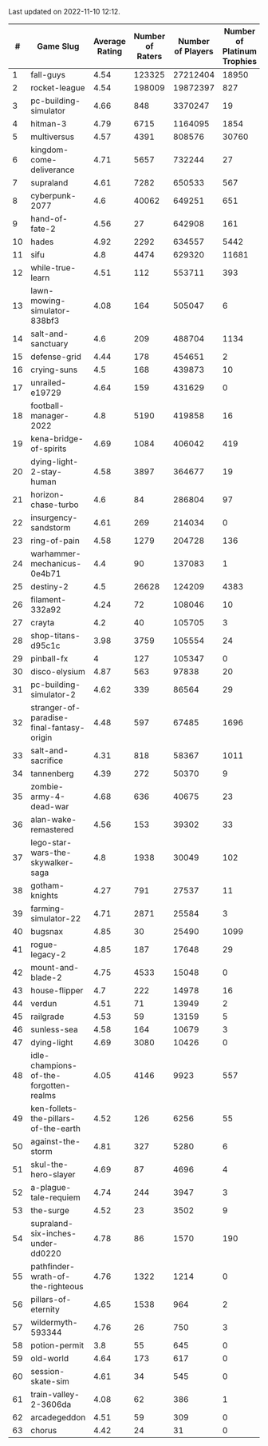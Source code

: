 Last updated on 2022-11-10 12:12.


|#|Game Slug|Average Rating|Number of Raters|Number of Players|Number of Platinum Trophies|Max Rarity (%)|
|---|---|---|---|---|---|---|
|1|fall-guys|4.54|123325|27212404|18950|3|
|2|rocket-league|4.54|198009|19872397|827|75|
|3|pc-building-simulator|4.66|848|3370247|19|48|
|4|hitman-3|4.79|6715|1164095|1854|48|
|5|multiversus|4.57|4391|808576|30760|79|
|6|kingdom-come-deliverance|4.71|5657|732244|27|30|
|7|supraland|4.61|7282|650533|567|99|
|8|cyberpunk-2077|4.6|40062|649251|651|61|
|9|hand-of-fate-2|4.56|27|642908|161|72|
|10|hades|4.92|2292|634557|5442|89|
|11|sifu|4.8|4474|629320|11681|96|
|12|while-true-learn|4.51|112|553711|393|93|
|13|lawn-mowing-simulator-838bf3|4.08|164|505047|6|89|
|14|salt-and-sanctuary|4.6|209|488704|1134|83|
|15|defense-grid|4.44|178|454651|2|80|
|16|crying-suns|4.5|168|439873|10|65|
|17|unrailed-e19729|4.64|159|431629|0|2|
|18|football-manager-2022|4.8|5190|419858|16|49|
|19|kena-bridge-of-spirits|4.69|1084|406042|419|94|
|20|dying-light-2-stay-human|4.58|3897|364677|19|0.1|
|21|horizon-chase-turbo|4.6|84|286804|97|83|
|22|insurgency-sandstorm|4.61|269|214034|0|6|
|23|ring-of-pain|4.58|1279|204728|136|97|
|24|warhammer-mechanicus-0e4b71|4.4|90|137083|1|23|
|25|destiny-2|4.5|26628|124209|4383|96|
|26|filament-332a92|4.24|72|108046|10|93|
|27|crayta|4.2|40|105705|3|23|
|28|shop-titans-d95c1c|3.98|3759|105554|24|98|
|29|pinball-fx|4|127|105347|0|86|
|30|disco-elysium|4.87|563|97838|20|28|
|31|pc-building-simulator-2|4.62|339|86564|29|75|
|32|stranger-of-paradise-final-fantasy-origin|4.48|597|67485|1696|98|
|33|salt-and-sacrifice|4.31|818|58367|1011|91|
|34|tannenberg|4.39|272|50370|9|84|
|35|zombie-army-4-dead-war|4.68|636|40675|23|66|
|36|alan-wake-remastered|4.56|153|39302|33|7|
|37|lego-star-wars-the-skywalker-saga|4.8|1938|30049|102|98|
|38|gotham-knights|4.27|791|27537|11|34|
|39|farming-simulator-22|4.71|2871|25584|3|81|
|40|bugsnax|4.85|30|25490|1099|97|
|41|rogue-legacy-2|4.85|187|17648|29|0.3|
|42|mount-and-blade-2|4.75|4533|15048|0|27|
|43|house-flipper|4.7|222|14978|16|93|
|44|verdun|4.51|71|13949|2|71|
|45|railgrade|4.53|59|13159|5|98|
|46|sunless-sea|4.58|164|10679|3|37|
|47|dying-light|4.69|3080|10426|0|97|
|48|idle-champions-of-the-forgotten-realms|4.05|4146|9923|557|4|
|49|ken-follets-the-pillars-of-the-earth|4.52|126|6256|55|51|
|50|against-the-storm|4.81|327|5280|6|16|
|51|skul-the-hero-slayer|4.69|87|4696|4|96|
|52|a-plague-tale-requiem|4.74|244|3947|3|92|
|53|the-surge|4.52|23|3502|9|94|
|54|supraland-six-inches-under-dd0220|4.78|86|1570|190|99|
|55|pathfinder-wrath-of-the-righteous|4.76|1322|1214|0|0.2|
|56|pillars-of-eternity|4.65|1538|964|2|79|
|57|wildermyth-593344|4.76|26|750|3|91|
|58|potion-permit|3.8|55|645|0|98|
|59|old-world|4.64|173|617|0|91|
|60|session-skate-sim|4.61|34|545|0|25|
|61|train-valley-2-3606da|4.08|62|386|1|89|
|62|arcadegeddon|4.51|59|309|0|94|
|63|chorus|4.42|24|31|0|90|
